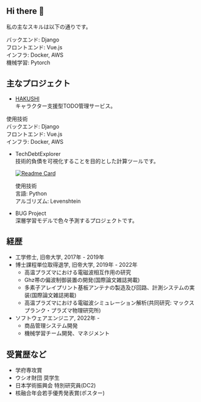 ## Hi there 👋

私の主なスキルは以下の通りです。

バックエンド: Django  
フロントエンド: Vue.js  
インフラ: Docker, AWS  
機械学習: Pytorch

## 主なプロジェクト

- [HAKUSHI](https://hakushi.biz/)  
キャラクター支援型TODO管理サービス。

使用技術  
バックエンド: Django  
フロントエンド: Vue.js  
インフラ: Docker, AWS  


- TechDebtExplorer  
  技術的負債を可視化することを目的とした計算ツールです。

  
  [![Readme Card](https://github-readme-stats.vercel.app/api/pin/?username=pikum99&repo=TechDebtExplorer)](https://github.com/pikum99/TechDebtExplorer)

  使用技術  
  言語: Python  
  アルゴリズム: Levenshtein  

- BUG Project  
  深層学習モデルで色々予測するプロジェクトです。


## 経歴
- 工学修士,  旧帝大学, 2017年 - 2019年
- 博士課程単位取得退学, 旧帝大学, 2019年 - 2022年
  - 高温プラズマにおける電磁波相互作用の研究
  - Ghz帯の偏波制御装置の開発(国際論文雑誌掲載)
  - 多素子アレイプリント基板アンテナの製造及び回路、計測システムの実装(国際論文雑誌掲載)
  - 高温プラズマにおける電磁波シミュレーション解析(共同研究: マックスプランク・プラズマ物理研究所)
- ソフトウェアエンジニア, 2022年 -
  - 商品管理システム開発
  - 機械学習チーム開発、マネジメント

## 受賞歴など
- 学府専攻賞
- ウシオ財団 奨学生
- 日本学術振興会 特別研究員(DC2)
- 核融合年会若手優秀発表賞(ポスター)
